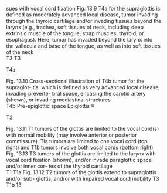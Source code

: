 <figure>
<figcaption>sues with vocal cord fixation Fig. 13.9 T4a for the supraglottis is defined as
moderately advanced local disease, tumor invading
through the thyroid cartilage and/or invading tissues
beyond the larynx (e.g., trachea, soft tissues of neck,
including deep extrinsic muscle of the tongue, strap
muscles, thyroid, or esophagus). Here, tumor has invaded
beyond the larynx into the vallecula and base of the
tongue, as well as into soft tissues of the neck</figcaption>  
T3  
T3  
</figure>  
<figure>  
T4a  
</figure>  

<!-- PageBreak -->  
<!-- PageHeader="13 Larynx" -->
<!-- PageNumber="159" -->  
<figure>
<figcaption>Fig. 13.10 Cross-sectional illustration of T4b tumor for the supraglot-
tis, which is defined as very advanced local disease, invading preverte-
bral space, encasing the carotid artery (shown), or invading mediastinal
structures</figcaption>  
T4b  
Pre-epiglottic
space  
Epiglottis  
®  
</figure>  
<figure>  
T2  
</figure>  
<figure>
<figcaption>Fig. 13.11 T1 tumors of the glottis are limited to the vocal cord(s)
with normal mobility (may involve anterior or posterior commissure).
Tla tumors are limited to one vocal cord (top right) and T1b tumors
involve both vocal cords (bottom right) Fig. 13.13 T3 tumors of the glottis are limited to the larynx with vocal
cord fixation (shown), and/or invade paraglottic space and/or inner cor-
tex of the thyroid cartilage</figcaption>  
T1  
T1a  
Fig. 13.12 T2 tumors of the glottis extend to supraglottis and/or sub-
glottis, and/or with impaired vocal cord mobility  
T3  
T1b  
13  
</figure>
